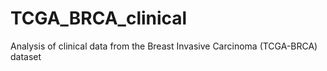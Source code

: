 # TCGA_BRCA_clinical
Analysis of clinical data from the Breast Invasive Carcinoma (TCGA-BRCA) dataset 
